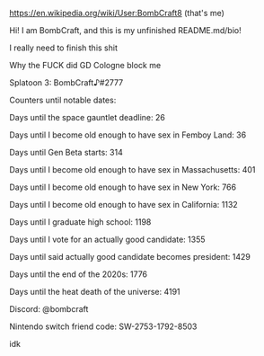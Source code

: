 https://en.wikipedia.org/wiki/User:BombCraft8 (that's me)

Hi! I am BombCraft, and this is my unfinished README.md/bio!

I really need to finish this shit

Why the FUCK did GD Cologne block me

Splatoon 3: BombCraft♪#2777

Counters until notable dates:

Days until the space gauntlet deadline: 26

Days until I become old enough to have sex in Femboy Land: 36

Days until Gen Beta starts: 314

Days until I become old enough to have sex in Massachusetts: 401

Days until I become old enough to have sex in New York: 766

Days until I become old enough to have sex in California: 1132

Days until I graduate high school: 1198

Days until I vote for an actually good candidate: 1355

Days until said actually good candidate becomes president: 1429

Days until the end of the 2020s: 1776

Days until the heat death of the universe: 4191

Discord: @bombcraft

Nintendo switch friend code: SW-2753-1792-8503

idk
